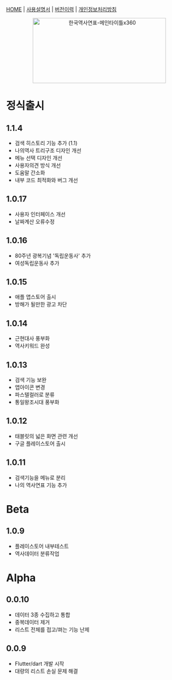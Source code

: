 [HOME](https://mcnorton.github.io/korea_history) | 
[사용설명서](https://mcnorton.github.io/korea_history/wiki) | 
[버전이력](https://mcnorton.github.io/korea_history/history) |
[개인정보처리방침](https://mcnorton.github.io/korea_history/privacy)

<p align="center">
  <img width="360" height="176" alt="한국역사연표-메인타이틀x360" src="https://github.com/user-attachments/assets/4d7176c3-8485-467f-8f66-7c4df3bcfe81" /><br />
</p>

# 정식출시

## 1.1.4
- 검색 히스토리 기능 추가 (1.1)
- 나의역사 트리구조 디자인 개선
- 메뉴 선택 디자인 개선
- 사용자의견 방식 개선
- 도움말 간소화
- 내부 코드 최적화와 버그 개선

## 1.0.17
- 사용자 인터페이스 개선
- 날짜계산 오류수정

## 1.0.16
- 80주년 광복기념 '독립운동사' 추가
- 여성독립운동사 추가

## 1.0.15
- 애플 앱스토어 출시
- 방해가 될만한 광고 차단

## 1.0.14
- 근현대사 풍부화
- 역사키워드 완성

## 1.0.13
- 검색 기능 보완
- 앱아이콘 변경
- 파스텔컬러로 분류
- 통일왕조시대 풍부화

## 1.0.12
- 태블릿의 넓은 화면 관련 개선
- 구글 플레이스토어 출시

## 1.0.11
- 검색기능을 메뉴로 분리
- 나의 역사연표 기능 추가

# Beta

## 1.0.9
- 플레이스토어 내부테스트
- 역사데이터 분류작업

# Alpha

## 0.0.10
- 데이터 3종 수집하고 통합
- 중복데이터 제거
- 리스트 전체를 접고/펴는 기능 난제

## 0.0.9
- Flutter/dart 개발 시작
- 대량의 리스트 손실 문제 해결
